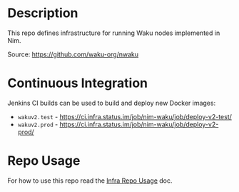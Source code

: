 # Description

This repo defines infrastructure for running Waku nodes implemented in Nim.

Source: https://github.com/waku-org/nwaku

# Continuous Integration

Jenkins CI builds can be used to build and deploy new Docker images:

* `wakuv2.test` - https://ci.infra.status.im/job/nim-waku/job/deploy-v2-test/
* `wakuv2.prod` - https://ci.infra.status.im/job/nim-waku/job/deploy-v2-prod/

# Repo Usage

For how to use this repo read the [Infra Repo Usage](https://github.com/status-im/infra-docs/blob/master/docs/general/ansible_terraform.md) doc.
